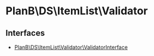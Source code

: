 
                                                                                                                                            
    
# PlanB\DS\ItemList\Validator





## Interfaces
- [PlanB\DS\ItemList\Validator\ValidatorInterface](../../../PlanB/DS/ItemList/Validator/ValidatorInterface.md)




                                                                                                                                                                                                                                                                                                                                                                                                            
    
                                                                                                                                                                                                                                                                             
                